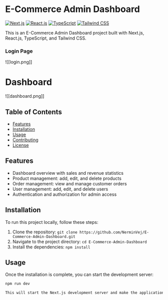 # E-Commerce Admin Dashboard  
 
[![Next.js](https://img.shields.io/badge/Next.js-v12.0.7-blue.svg)](https://nextjs.org/)
[![React.js](https://img.shields.io/badge/React.js-v17.0.2-blue.svg)](https://reactjs.org/)
[![TypeScript](https://img.shields.io/badge/TypeScript-v4.3.5-blue.svg)](https://www.typescriptlang.org/)
[![Tailwind CSS](https://img.shields.io/badge/Tailwind_CSS-v2.2.19-blue.svg)](https://tailwindcss.com/)
 
This is an E-Commerce Admin Dashboard project built with Next.js, React.js, TypeScript, and Tailwind CSS.

### Login Page 

![[login.png]]

# Dashboard

![[dashboard.png]]




## Table of Contents

- [Features](#features)
- [Installation](#installation)
- [Usage](#usage)
- [Contributing](#contributing)
- [License](#license)

## Features

- Dashboard overview with sales and revenue statistics
- Product management: add, edit, and delete products
- Order management: view and manage customer orders
- User management: add, edit, and delete users
- Authentication and authorization for admin access
 
## Installation

To run this project locally, follow these steps:

1. Clone the repository: `git clone https://github.com/NerminVej/E-Commerce-Admin-Dashboard.git`
2. Navigate to the project directory: `cd E-Commerce-Admin-Dashboard`
3. Install the dependencies: `npm install`

## Usage

Once the installation is complete, you can start the development server:

```bash
npm run dev

This will start the Next.js development server and make the application available at http://localhost:3000.
